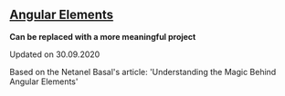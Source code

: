 
## [Angular Elements](https://netbasal.com/understanding-the-magic-behind-angular-elements-8e6804f32e9f)

**Can be replaced with a more meaningful project**

Updated on 30.09.2020

Based on the Netanel Basal's article:
'Understanding the Magic Behind Angular Elements' 

